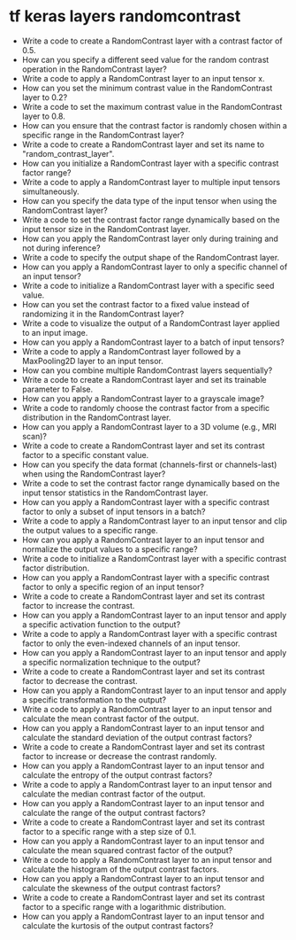 # tf keras layers randomcontrast

- Write a code to create a RandomContrast layer with a contrast factor of 0.5.
- How can you specify a different seed value for the random contrast operation in the RandomContrast layer?
- Write a code to apply a RandomContrast layer to an input tensor x.
- How can you set the minimum contrast value in the RandomContrast layer to 0.2?
- Write a code to set the maximum contrast value in the RandomContrast layer to 0.8.
- How can you ensure that the contrast factor is randomly chosen within a specific range in the RandomContrast layer?
- Write a code to create a RandomContrast layer and set its name to "random_contrast_layer".
- How can you initialize a RandomContrast layer with a specific contrast factor range?
- Write a code to apply a RandomContrast layer to multiple input tensors simultaneously.
- How can you specify the data type of the input tensor when using the RandomContrast layer?
- Write a code to set the contrast factor range dynamically based on the input tensor size in the RandomContrast layer.
- How can you apply the RandomContrast layer only during training and not during inference?
- Write a code to specify the output shape of the RandomContrast layer.
- How can you apply a RandomContrast layer to only a specific channel of an input tensor?
- Write a code to initialize a RandomContrast layer with a specific seed value.
- How can you set the contrast factor to a fixed value instead of randomizing it in the RandomContrast layer?
- Write a code to visualize the output of a RandomContrast layer applied to an input image.
- How can you apply a RandomContrast layer to a batch of input tensors?
- Write a code to apply a RandomContrast layer followed by a MaxPooling2D layer to an input tensor.
- How can you combine multiple RandomContrast layers sequentially?
- Write a code to create a RandomContrast layer and set its trainable parameter to False.
- How can you apply a RandomContrast layer to a grayscale image?
- Write a code to randomly choose the contrast factor from a specific distribution in the RandomContrast layer.
- How can you apply a RandomContrast layer to a 3D volume (e.g., MRI scan)?
- Write a code to create a RandomContrast layer and set its contrast factor to a specific constant value.
- How can you specify the data format (channels-first or channels-last) when using the RandomContrast layer?
- Write a code to set the contrast factor range dynamically based on the input tensor statistics in the RandomContrast layer.
- How can you apply a RandomContrast layer with a specific contrast factor to only a subset of input tensors in a batch?
- Write a code to apply a RandomContrast layer to an input tensor and clip the output values to a specific range.
- How can you apply a RandomContrast layer to an input tensor and normalize the output values to a specific range?
- Write a code to initialize a RandomContrast layer with a specific contrast factor distribution.
- How can you apply a RandomContrast layer with a specific contrast factor to only a specific region of an input tensor?
- Write a code to create a RandomContrast layer and set its contrast factor to increase the contrast.
- How can you apply a RandomContrast layer to an input tensor and apply a specific activation function to the output?
- Write a code to apply a RandomContrast layer with a specific contrast factor to only the even-indexed channels of an input tensor.
- How can you apply a RandomContrast layer to an input tensor and apply a specific normalization technique to the output?
- Write a code to create a RandomContrast layer and set its contrast factor to decrease the contrast.
- How can you apply a RandomContrast layer to an input tensor and apply a specific transformation to the output?
- Write a code to apply a RandomContrast layer to an input tensor and calculate the mean contrast factor of the output.
- How can you apply a RandomContrast layer to an input tensor and calculate the standard deviation of the output contrast factors?
- Write a code to create a RandomContrast layer and set its contrast factor to increase or decrease the contrast randomly.
- How can you apply a RandomContrast layer to an input tensor and calculate the entropy of the output contrast factors?
- Write a code to apply a RandomContrast layer to an input tensor and calculate the median contrast factor of the output.
- How can you apply a RandomContrast layer to an input tensor and calculate the range of the output contrast factors?
- Write a code to create a RandomContrast layer and set its contrast factor to a specific range with a step size of 0.1.
- How can you apply a RandomContrast layer to an input tensor and calculate the mean squared contrast factor of the output?
- Write a code to apply a RandomContrast layer to an input tensor and calculate the histogram of the output contrast factors.
- How can you apply a RandomContrast layer to an input tensor and calculate the skewness of the output contrast factors?
- Write a code to create a RandomContrast layer and set its contrast factor to a specific range with a logarithmic distribution.
- How can you apply a RandomContrast layer to an input tensor and calculate the kurtosis of the output contrast factors?